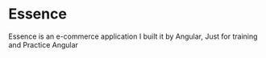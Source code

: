 # Essence

Essence is an e-commerce application I built it by Angular, Just for training and Practice Angular 
